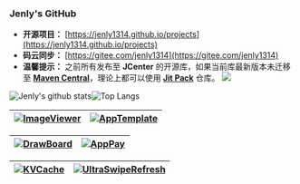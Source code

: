 ### Jenly's GitHub

* **开源项目：** [https://jenly1314.github.io/projects](https://jenly1314.github.io/projects)
* **码云同步：** [https://gitee.com/jenly1314](https://gitee.com/jenly1314)
* **温馨提示：** 之前所有发布至 **JCenter** 的开源库，如果当前库最新版本未迁移至 [**Maven Central**](https://repo1.maven.org/maven2/com/github/jenly1314/)，理论上都可以使用 [**Jit Pack**](https://jitpack.io/) 仓库。
![](https://hit.yhype.me/github/profile?user_id=4995173)

![Jenly's github stats](https://jenly1314.vercel.app/api?username=jenly1314&show_icons=true&line_height=30&hide_border=true&&include_all_commits=true&hide=issues,prs)![Top Langs](https://jenly1314.vercel.app/api/top-langs/?username=jenly1314&show_icons=true&layout=compact&hide_border=true)
<!--
```
┌───────────────────────────────────────────────────────────────────────────────────────────────┐
│ ┌───┐   ┌───┬───┬───┬───┐ ┌───┬───┬───┬───┐ ┌───┬───┬───┬───┐ ┌───┬───┬───┐                   │
│ │Esc│   │ F1│ F2│ F3│ F4│ │ F5│ F6│ F7│ F8│ │ F9│F10│F11│F12│ │P/S│S L│P/B│   ○     ○     ○   │
│ └───┘   └───┴───┴───┴───┘ └───┴───┴───┴───┘ └───┴───┴───┴───┘ └───┴───┴───┘                   │
│ ┌───┬───┬───┬───┬───┬───┬───┬───┬───┬───┬───┬───┬───┬───────┐ ┌───┬───┬───┐ ┌───┬───┬───┬───┐ │
│ │~ `│! 1│@ 2│# 3│$ 4│% 5│^ 6│& 7│* 8│( 9│) 0│_ -│+ =│ ← B/S │ │Ins│Hom│PUp│ │N/L│ / │ * │ - │ │
│ ├───┴─┬─┴─┬─┴─┬─┴─┬─┴─┬─┴─┬─┴─┬─┴─┬─┴─┬─┴─┬─┴─┬─┴─┬─┴─┬─────┤ ├───┼───┼───┤ ├───┼───┼───┼───┤ │
│ │ Tab │ Q │ W │ E │ R │ T │ Y │ U │ I │ O │ P │{ [│} ]│ | \ │ │Del│End│PDn│ │ 7 │ 8 │ 9 │   │ │  Life is a fucking movie.
│ ├─────┴┬──┴┬──┴┬──┴┬──┴┬──┴┬──┴┬──┴┬──┴┬──┴┬──┴┬──┴┬──┴─────┤ └───┴───┴───┘ ├───┼───┼───┤ + │ │  🎬 人生如戏。
│ │ Caps │ A │ S │ D │ F │ G │ H │ J │ K │ L │: ;│" '│ Enter  │               │ 4 │ 5 │ 6 │   │ │ 
│ ├──────┴─┬─┴─┬─┴─┬─┴─┬─┴─┬─┴─┬─┴─┬─┴─┬─┴─┬─┴─┬─┴─┬─┴────────┤     ┌───┐     ├───┼───┼───┼───┤ │
│ │ Shift  │ Z │ X │ C │ V │ B │ N │ M │< ,│> .│? /│   Shift  │     │ ↑ │     │ 1 │ 2 │ 3 │   │ │
│ ├─────┬──┴─┬─┴──┬┴───┴───┴───┴───┴───┴──┬┴───┼───┴┬────┬────┤ ┌───┼───┼───┐ ├───┴───┼───┤Ent│ │
│ │ Ctrl│    │Alt │         Space         │ Alt│ Fn │    │Ctrl│ │ ← │ ↓ │ → │ │   0   │ . │←─┘│ │
│ └─────┴────┴────┴───────────────────────┴────┴────┴────┴────┘ └───┴───┴───┘ └───────┴───┴───┘ │
└───────────────────────────────────────────────────────────────────────────────────────────────┘
```
 -->
 
| [![ImageViewer](https://jenly1314.vercel.app/api/pin/?username=jenly1314&hide_border=true&bg_color=ffffff&repo=ImageViewer)](https://github.com/jenly1314/ImageViewer) | [![AppTemplate](https://jenly1314.vercel.app/api/pin/?username=jenly1314&hide_border=true&bg_color=ffffff&repo=AppTemplate)](https://github.com/jenly1314/AppTemplate) |
|------------- |------------- |

| [![DrawBoard](https://jenly1314.vercel.app/api/pin/?username=jenly1314&hide_border=true&bg_color=ffffff&repo=DrawBoard)](https://github.com/jenly1314/DrawBoard) | [![AppPay](https://jenly1314.vercel.app/api/pin/?username=jenly1314&hide_border=true&bg_color=ffffff&repo=AppPay)](https://github.com/jenly1314/AppPay) |
|------------- |------------- |

| [![KVCache](https://jenly1314.vercel.app/api/pin/?username=jenly1314&hide_border=true&bg_color=ffffff&repo=KVCache)](https://github.com/jenly1314/KVCache) | [![UltraSwipeRefresh](https://jenly1314.vercel.app/api/pin/?username=jenly1314&hide_border=true&bg_color=ffffff&repo=UltraSwipeRefresh)](https://github.com/jenly1314/UltraSwipeRefresh) |
|------------- |------------- |
